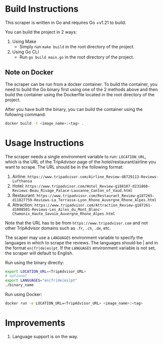 # Build Instructions
This scraper is written in Go and requires Go +v1.21 to build.

You can build the project in 2 ways:
1. Using Make
   - Simply run `make build` in the root directory of the project. 
2. Using Go CLI
   - Run `go build main.go` in the root directory of the project.

## Note on Docker
The scraper can be run from a docker container. To build the container, you need to build the Go binary first using one of the 2 methods above and then build the container using the Dockerfile located in the root directory of the project.

After you have built the binary, you can build the container using the following command:
```bash
docker build -t <image_name>:<tag> .
```

# Usage Instructions
The scraper needs a single environment variable to run: `LOCATION_URL`, which is the URL of the TripAdvisor page of the hotel/restaurant/airline you want to scrape. The URL should be in the following format:
1. Airline: `https://www.tripadvisor.com/Airline_Review-d8729113-Reviews-Lufthansa`
2. Hotel: `https://www.tripadvisor.com/Hotel_Review-g188107-d231860-Reviews-Beau_Rivage_Palace-Lausanne_Canton_of_Vaud.html`
3. Restaurant: `https://www.tripadvisor.com/Restaurant_Review-g187265-d11827759-Reviews-La_Terrasse-Lyon_Rhone_Auvergne_Rhone_Alpes.html`
4. Attraction: `https://www.tripadvisor.com/Attraction_Review-g187261-d1008501-Reviews-Les_Ailes_du_Mont_Blanc-Chamonix_Haute_Savoie_Auvergne_Rhone_Alpes.html`

Note that the URL has to be from  `https://www.tripadvisor.com` and not other TripAdvisor domains such as `.fr`, `.ch`, `.de`, etc.

The scaper may use a `LANGUAGES` environment variable to specify the languages in which to scrape the reviews. The languages should be | and in the format `en|fr|de|es|pt`. If the `LANGUAGES` environment variable is not set, the scraper will default to English.


Run using the binary directly:
```bash
export LOCATION_URL=<TripAdvisor_URL>
# optional
export LANGUAGES="en|fr|de|es|pt"
./binary_name
```

Run using Docker:
```bash
docker run -e LOCATION_URL=<TripAdvisor_URL> <image_name>:<tag>
```
# Improvements
1. Language support is on the way.